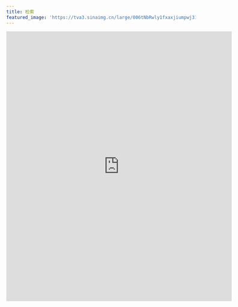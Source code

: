 ```yaml
---
title: 检索
featured_image: 'https://tva3.sinaimg.cn/large/006tNbRwly1fxaxjiumpwj318z0u0at2.jpg'
---
```

<iframe style="border-width: 0px" width="600" height="720" src="https://ui.customsearch.ai/hosted-page?customconfig=6da90cdb-6dbd-4714-b594-b13e7de59432&version=latest&market=en-US&q="></iframe>
